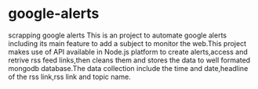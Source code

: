 # google-alerts
scrapping google alerts 
This is an project to automate google alerts including its main feature to add a subject to monitor the web.This project 
makes use of API available in Node.js platform to create alerts,access  and retrive rss feed links,then cleans them and stores the data to well formated mongodb database.The data collection include the time and date,headline of the rss link,rss link and topic name.

